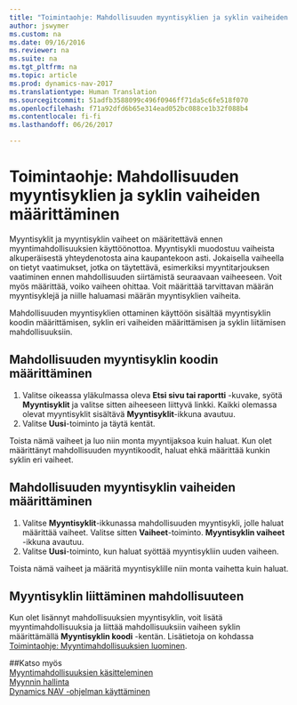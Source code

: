 ```yaml
---
title: "Toimintaohje: Mahdollisuuden myyntisyklien ja syklin vaiheiden määrittäminen"
author: jswymer
ms.custom: na
ms.date: 09/16/2016
ms.reviewer: na
ms.suite: na
ms.tgt_pltfrm: na
ms.topic: article
ms.prod: dynamics-nav-2017
ms.translationtype: Human Translation
ms.sourcegitcommit: 51adfb3588099c496f0946ff71da5c6fe518f070
ms.openlocfilehash: f71a92dfd6b65e314ead052bc088ce1b32f088b4
ms.contentlocale: fi-fi
ms.lasthandoff: 06/26/2017

---
```

# <a name="how-to-set-up-opportunity-sales-cycles-and-cycle-stages"></a>Toimintaohje: Mahdollisuuden myyntisyklien ja syklin vaiheiden määrittäminen
Myyntisyklit ja myyntisyklin vaiheet on määritettävä ennen myyntimahdollisuuksien käyttöönottoa. Myyntisykli muodostuu vaiheista alkuperäisestä yhteydenotosta aina kaupantekoon asti. Jokaisella vaiheella on tietyt vaatimukset, jotka on täytettävä, esimerkiksi myyntitarjouksen vaatiminen ennen mahdollisuuden siirtämistä seuraavaan vaiheeseen. Voit myös määrittää, voiko vaiheen ohittaa. Voit määrittää tarvittavan määrän myyntisyklejä ja niille haluamasi määrän myyntisyklien vaiheita.

Mahdollisuuden myyntisyklien ottaminen käyttöön sisältää myyntisyklin koodin määrittämisen, syklin eri vaiheiden määrittämisen ja syklin liitämisen mahdollisuuksiin.

## <a name="to-set-up-an-opportunity-sales-cycle-code"></a>Mahdollisuuden myyntisyklin koodin määrittäminen
1. Valitse oikeassa yläkulmassa oleva **Etsi sivu tai raportti** -kuvake, syötä **Myyntisyklit** ja valitse sitten aiheeseen liittyvä linkki. Kaikki olemassa olevat myyntisyklit sisältävä **Myyntisyklit**-ikkuna avautuu.
2. Valitse **Uusi**-toiminto ja täytä kentät.

Toista nämä vaiheet ja luo niin monta myyntijaksoa kuin haluat. Kun olet määrittänyt mahdollisuuden myyntikoodit, haluat ehkä määrittää kunkin syklin eri vaiheet.

## <a name="to-define-opportunity-sales-cycle-stages"></a>Mahdollisuuden myyntisyklin vaiheiden määrittäminen
1. Valitse **Myyntisyklit**-ikkunassa mahdollisuuden myyntisykli, jolle haluat määrittää vaiheet. Valitse sitten **Vaiheet**-toiminto. **Myyntisyklin vaiheet** -ikkuna avautuu.
2. Valitse **Uusi**-toiminto, kun haluat syöttää myyntisykliin uuden vaiheen.

Toista nämä vaiheet ja määritä myyntisyklille niin monta vaihetta kuin haluat.

## <a name="to-assign-stage-cycle-to-an-opportunity"></a>Myyntisyklin liittäminen mahdollisuuteen
Kun olet lisännyt mahdollisuuksien myyntisyklin, voit lisätä myyntimahdollisuuksia ja liittää mahdollisuuksiin vaiheen syklin määrittämällä **Myyntisyklin koodi** -kentän. Lisätietoja on kohdassa [Toimintaohje: Myyntimahdollisuuksien luominen](marketing-how-create-opportunities.md).

##<a name="see-also"></a>Katso myös  
[Myyntimahdollisuuksien käsitteleminen](marketing-processing-sales-opportunities.md)  
[Myynnin hallinta](sales-manage-sales.md)  
[Dynamics NAV -ohjelman käyttäminen](ui-work-product.md)

